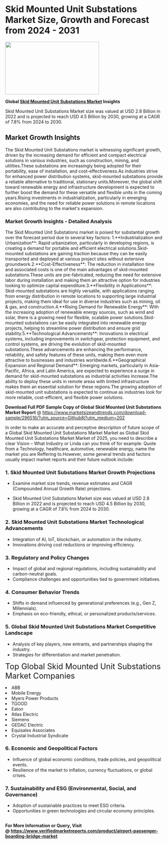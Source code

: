 <H1>Skid Mounted Unit Substations Market Size, Growth and Forecast from 2024 - 2031</H1><img class="aligncenter size-medium wp-image-584254" src="https://thirdeyenews.in/wp-content/uploads/2024/09/Global-Market-Research-300x168.jpeg" alt="" width="300" height="168" /><p><strong>Global&nbsp;<a href="https://www.marketsizeandtrends.com/download-sample/296516/?utm_source=Github8j?utm_medium=202">Skid Mounted Unit Substations Market</a> Insights</strong></p><p>Skid Mounted Unit Substations Market size was valued at USD 2.8 Billion in 2022 and is projected to reach USD 4.5 Billion by 2030, growing at a CAGR of 7.8% from 2024 to 2030.</p><p><h2>Market Growth Insights</h2> The Skid Mounted Unit Substations market is witnessing significant growth, driven by the increasing demand for efficient and compact electrical solutions in various industries, such as construction, mining, and utilities.These substations are increasingly being adopted for their portability, ease of installation, and cost-effectiveness.As industries strive for enhanced power distribution systems, skid-mounted substations provide a reliable alternative to traditional, stationary units.Moreover, the global shift toward renewable energy and infrastructure development is expected to further boost the demand for these versatile and flexible units in the coming years.Rising investments in industrialization, particularly in emerging economies, and the need for reliable power solutions in remote locations are also contributing to the market's expansion. <h3>Market Growth Insights - Detailed Analysis</h3> The Skid Mounted Unit Substations market is poised for substantial growth over the forecast period due to several key factors: 1.**Industrialization and Urbanization**: Rapid urbanization, particularly in developing regions, is creating a demand for portable and efficient electrical solutions.Skid-mounted substations are gaining traction because they can be easily transported and deployed at various project sites without extensive groundwork.2.**Cost-Effectiveness**: The reduction in installation time and associated costs is one of the main advantages of skid-mounted substations.These units are pre-fabricated, reducing the need for extensive labor during installation and making them an attractive option for industries looking to optimize capital expenditure.3.**Flexibility in Applications**: Skid-mounted substations are highly versatile, with applications ranging from energy distribution in remote locations to supporting large industrial projects, making them ideal for use in diverse industries such as mining, oil & gas, and construction.4.**Rising Demand for Renewable Energy**: With the increasing adoption of renewable energy sources, such as wind and solar, there is a growing need for flexible, scalable power solutions.Skid-mounted substations can be easily integrated into renewable energy projects, helping to streamline power distribution and ensure grid stability.5.**Technological Advancements**: Innovations in electrical systems, including improvements in switchgear, protection equipment, and control systems, are driving the evolution of skid-mounted substations.These advancements are enhancing the performance, reliability, and safety features of these units, making them even more attractive to businesses and industries worldwide.6.**Geographical Expansion and Regional Demand**: Emerging markets, particularly in Asia-Pacific, Africa, and Latin America, are expected to experience a surge in demand for skid-mounted substations as industrial activities increase.The ability to deploy these units in remote areas with limited infrastructure makes them an essential solution for these regions.The growing adoption of skid-mounted unit substations is expected to continue as industries look for more reliable, cost-efficient, and flexible power solutions.</p><p><span class=""><strong>Download Full PDF Sample Copy of Global Skid Mounted Unit Substations Market Report</strong> @ <a href="https://www.marketsizeandtrends.com/download-sample/296516/?utm_source=Github8j?utm_medium=202" target="_blank">https://www.marketsizeandtrends.com/download-sample/296516/?utm_source=Github8j?utm_medium=202</a></span></p><p>In order to make an accurate and perceptive description of future scope of a Global&nbsp;Skid Mounted Unit Substations Market Market as Global&nbsp;Skid Mounted Unit Substations Market Market of 2025, you need to describe a clear Vision &ndash; What Industry or Linda can you think of for example: Quote from a Technology, healthcare, automotive, renewable energy, name the market you are Reffering to.However, some general trends and factors usually impact market reports and their future outlook include:</p><h3>1.&nbsp;<strong>Skid Mounted Unit Substations Market Growth Projections</strong></h3><ul><li>Examine market size trends, revenue estimates and CAGR (Compounded Annual Growth Rate) projections.</li><li><p>Skid Mounted Unit Substations Market size was valued at USD 2.8 Billion in 2022 and is projected to reach USD 4.5 Billion by 2030, growing at a CAGR of 7.8% from 2024 to 2030.</p></li></ul><h3>2.&nbsp;<strong>Skid Mounted Unit Substations Market Technological Advancements</strong></h3><ul><li>Integration of AI, IoT, blockchain, or automation in the industry.</li><li>Innovations driving cost reductions or improving efficiency.</li></ul><h3>3.&nbsp;<strong>Regulatory and Policy Changes</strong></h3><ul><li>Impact of global and regional regulations, including sustainability and carbon-neutral goals.</li><li>Compliance challenges and opportunities tied to government initiatives.</li></ul><h3>4.&nbsp;<strong>Consumer Behavior Trends</strong></h3><ul><li>Shifts in demand influenced by generational preferences (e.g., Gen Z, Millennials).</li><li>Emphasis on eco-friendly, ethical, or personalized products/services.</li></ul><h3>5.&nbsp;<strong>Global Skid Mounted Unit Substations Market Competitive Landscape</strong></h3><ul><li>Analysis of key players, new entrants, and partnerships shaping the industry.</li><li>Strategies for differentiation and market penetration.</li></ul><p data-pm-slice="1 1 []"><span style="color: inherit; font-family: inherit; font-size: 25px;">Top Global Skid Mounted Unit Substations Market Companies</span></p><div class="" data-test-id=""><p><li>ABB</li><li> Mobile Energy</li><li> Myers Power Products</li><li> TGOOD</li><li> Eaton</li><li> Atlas Electric</li><li> Siemens</li><li> GEDAC Electric</li><li> Equisales Associates</li><li> Crystal Industrial Syndicate</li></p></div><h3>6.&nbsp;<strong>Economic and Geopolitical Factors</strong></h3><ul><li>Influence of global economic conditions, trade policies, and geopolitical events.</li><li>Resilience of the market to inflation, currency fluctuations, or global crises.</li></ul><h3>7.&nbsp;<strong>Sustainability and ESG (Environmental, Social, and Governance)</strong></h3><ul><li>Adoption of sustainable practices to meet ESG criteria.</li><li>Opportunities in green technologies and circular economy principles.</li></ul><h2><strong style="font-size: 14px;">For More Information or Query, Visit @&nbsp;</strong><a style="background-color: #ffffff; font-size: 14px;" href="https://www.marketsizeandtrends.com/report/skid-mounted-unit-substations-market/" target="_blank">https://www.verifiedmarketreports.com/product/airport-passenger-boarding-bridge-market</a></h2>